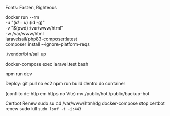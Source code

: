 Fonts: Fasten, Righteous

docker run --rm \
    -u "$(id -u):$(id -g)" \
    -v "$(pwd):/var/www/html" \
    -w /var/www/html \
    laravelsail/php83-composer:latest \
    composer install --ignore-platform-reqs

./vendor/bin/sail up

docker-compose exec laravel.test bash

npm run dev

Deploy:
git pull no ec2
npm run build dentro do container

(conflito de http em https no Vite)
mv /public/hot /public/backup-hot

Certbot Renew
sudo su
cd /var/www/html/dg
docker-compose stop
certbot renew
sudo kill `sudo lsof -t -i:443`
